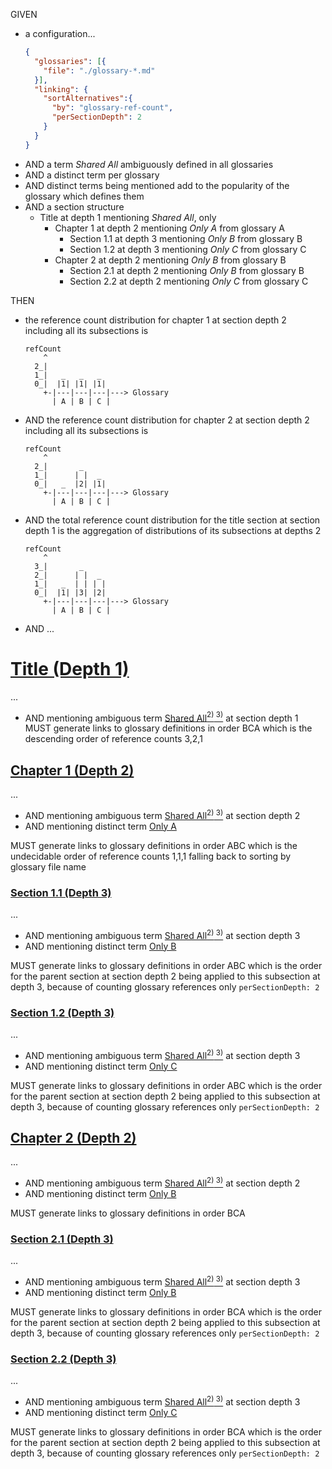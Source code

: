 GIVEN

*   a configuration...
    ```json
    {
      "glossaries": [{
        "file": "./glossary-*.md"
      }],
      "linking": {
        "sortAlternatives":{
          "by": "glossary-ref-count",
          "perSectionDepth": 2
        }
      }
    }
    ```
*   AND a term <em>Shared All</em> ambiguously defined in all glossaries
*   AND a distinct term per glossary
*   AND distinct terms being mentioned add to the popularity of the glossary which defines them
*   AND a section structure
    *   Title at depth 1 mentioning <em>Shared All</em>, only
        *   Chapter 1 at depth 2 mentioning <em>Only A</em> from glossary A
            *   Section 1.1 at depth 3 mentioning <em>Only B</em> from glossary B
            *   Section 1.2 at depth 3 mentioning <em>Only C</em> from glossary C
        *   Chapter 2 at depth 2 mentioning <em>Only B</em> from glossary B
            *   Section 2.1 at depth 2 mentioning <em>Only B</em> from glossary B
            *   Section 2.2 at depth 2 mentioning <em>Only C</em> from glossary C

THEN

*   the reference count distribution for chapter 1 at section depth 2 including all its subsections is

        refCount
            ^
          2_|
          1_|   _   _   _
          0_|  |1| |1| |1|
            +-|---|---|---|---> Glossary
              | A | B | C |
*   AND the reference count distribution for chapter 2 at section depth 2 including all its subsections is

        refCount
            ^
          2_|       _
          1_|      | |  _
          0_|   _  |2| |1|
            +-|---|---|---|---> Glossary
              | A | B | C |
*   AND the total reference count distribution for the title section at section depth 1 is the aggregation of distributions of its subsections at depths 2

        refCount
            ^
          3_|       _
          2_|      | |  _
          1_|   _  | | | |
          0_|  |1| |3| |2|
            +-|---|---|---|---> Glossary
              | A | B | C |
*   AND ...

# [Title (Depth 1)](#title-depth-1)

...

*   AND mentioning ambiguous term [Shared All][1][<sup>2)</sup>][2][<sup> 3)</sup>][3] at section depth 1 MUST generate links to glossary definitions in order BCA which is the descending order of reference counts 3,2,1

## [Chapter 1 (Depth 2)](#chapter-1-depth-2)

...

*   AND mentioning ambiguous term [Shared All][3][<sup>2)</sup>][1][<sup> 3)</sup>][2] at section depth 2
*   AND mentioning distinct term [Only A][4]

MUST generate links to glossary definitions in order ABC which is the undecidable order of reference counts 1,1,1 falling back to sorting by glossary file name

### [Section 1.1 (Depth 3)](#section-11-depth-3)

...

*   AND mentioning ambiguous term [Shared All][3][<sup>2)</sup>][1][<sup> 3)</sup>][2] at section depth 3
*   AND mentioning distinct term [Only B][5]

MUST generate links to glossary definitions in order ABC which is the order for the parent section at section depth 2 being applied to this subsection at depth 3, because of counting glossary references only `perSectionDepth: 2`

### [Section 1.2 (Depth 3)](#section-12-depth-3)

...

*   AND mentioning ambiguous term [Shared All][3][<sup>2)</sup>][1][<sup> 3)</sup>][2] at section depth 3
*   AND mentioning distinct term [Only C][6]

MUST generate links to glossary definitions in order ABC which is the order for the parent section at section depth 2 being applied to this subsection at depth 3, because of counting glossary references only `perSectionDepth: 2`

## [Chapter 2 (Depth 2)](#chapter-2-depth-2)

...

*   AND mentioning ambiguous term [Shared All][1][<sup>2)</sup>][2][<sup> 3)</sup>][3] at section depth 2
*   AND mentioning distinct term [Only B][5]

MUST generate links to glossary definitions in order BCA

### [Section 2.1 (Depth 3)](#section-21-depth-3)

...

*   AND mentioning ambiguous term [Shared All][1][<sup>2)</sup>][2][<sup> 3)</sup>][3] at section depth 3
*   AND mentioning distinct term [Only B][5]

MUST generate links to glossary definitions in order BCA which is the order for the parent section at section depth 2 being applied to this subsection at depth 3, because of counting glossary references only `perSectionDepth: 2`

### [Section 2.2 (Depth 3)](#section-22-depth-3)

...

*   AND mentioning ambiguous term [Shared All][1][<sup>2)</sup>][2][<sup> 3)</sup>][3] at section depth 3
*   AND mentioning distinct term [Only C][6]

MUST generate links to glossary definitions in order BCA which is the order for the parent section at section depth 2 being applied to this subsection at depth 3, because of counting glossary references only `perSectionDepth: 2`

[1]: ./glossary-b.md#shared-all "Glossary B"

[2]: ./glossary-c.md#shared-all "Glossary C"

[3]: ./glossary-a.md#shared-all "Glossary A"

[4]: ./glossary-a.md#only-a "defined in glossary A, only."

[5]: ./glossary-b.md#only-b "defined in glossary B, only."

[6]: ./glossary-c.md#only-c "defined in Glossary C, only."

